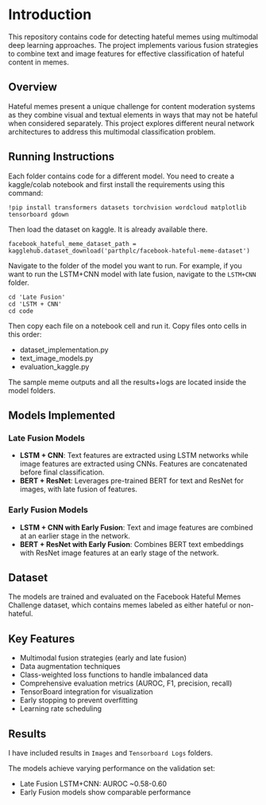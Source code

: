 # Introduction

This repository contains code for detecting hateful memes using multimodal deep learning approaches. The project implements various fusion strategies to combine text and image features for effective classification of hateful content in memes.

## Overview

Hateful memes present a unique challenge for content moderation systems as they combine visual and textual elements in ways that may not be hateful when considered separately. This project explores different neural network architectures to address this multimodal classification problem.

## Running Instructions

Each folder contains code for a different model. You need to create a kaggle/colab notebook and first install the requirements using this command:

```
!pip install transformers datasets torchvision wordcloud matplotlib tensorboard gdown
```
Then load the dataset on kaggle. It is already available there.

```
facebook_hateful_meme_dataset_path = kagglehub.dataset_download('parthplc/facebook-hateful-meme-dataset')
```
Navigate to the folder of the model you want to run.
For example, if you want to run the LSTM+CNN model with late fusion, navigate to the `LSTM+CNN` folder.

```
cd 'Late Fusion'
cd 'LSTM + CNN'
cd code
```

Then copy each file on a notebook cell and run it. Copy files onto cells in this order:

- dataset_implementation.py
- text_image_models.py
- evaluation_kaggle.py

The sample meme outputs and all the results+logs are located inside the model folders.

## Models Implemented

### Late Fusion Models
- **LSTM + CNN**: Text features are extracted using LSTM networks while image features are extracted using CNNs. Features are concatenated before final classification.
- **BERT + ResNet**: Leverages pre-trained BERT for text and ResNet for images, with late fusion of features.

### Early Fusion Models
- **LSTM + CNN with Early Fusion**: Text and image features are combined at an earlier stage in the network.
- **BERT + ResNet with Early Fusion**: Combines BERT text embeddings with ResNet image features at an early stage of the network.

## Dataset

The models are trained and evaluated on the Facebook Hateful Memes Challenge dataset, which contains memes labeled as either hateful or non-hateful.

## Key Features

- Multimodal fusion strategies (early and late fusion)
- Data augmentation techniques
- Class-weighted loss functions to handle imbalanced data
- Comprehensive evaluation metrics (AUROC, F1, precision, recall)
- TensorBoard integration for visualization
- Early stopping to prevent overfitting
- Learning rate scheduling

## Results


I have included results in `Images` and `Tensorboard Logs` folders.


The models achieve varying performance on the validation set:
- Late Fusion LSTM+CNN: AUROC ~0.58-0.60
- Early Fusion models show comparable performance
